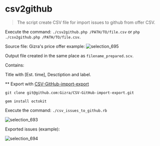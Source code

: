 # csv2github

> The script create CSV file for import issues to github from offer CSV.

Execute the command: `./csv2github.php /PATH/TO/file.csv`
or `php ./csv2github.php /PATH/TO/file.csv`.

Source file: Gizra's price offer example:
![selection_695](https://cloud.githubusercontent.com/assets/7760669/13634428/3eced6f0-e5fe-11e5-9b81-ffbc38f76dca.jpg)



Output file created in the same place as `filename_prepared.scv`.

Contains: 

Title with \[Est. time\], Desctiption and label.

** Export with [CSV-GitHub-import-export](https://github.com/Gizra/CSV-GitHub-import-export)

`git clone git@github.com:Gizra/CSV-GitHub-import-export.git`

`gem install octokit`

Execute the command: `./csv_issues_to_github.rb`

![selection_693](https://cloud.githubusercontent.com/assets/7760669/13634347/a565e6de-e5fd-11e5-84cc-8c06a8f98f87.jpg)

Exported issues (example):

![selection_694](https://cloud.githubusercontent.com/assets/7760669/13634344/9c1d9a7c-e5fd-11e5-9d7b-98cf58efa38f.jpg)
